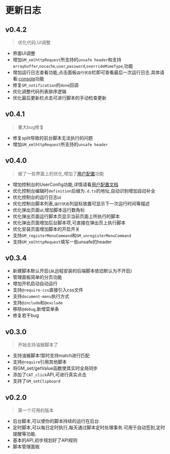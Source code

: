 # 更新日志

## v0.4.2
> 优化代码,UI调整

* 界面UI调整
* 增加`GM_xmlhttpRequest`所支持的`unsafe header`和支持`arraybuffer`,`nocache`,`user`,`password`,`overrideMimeType`,功能
* 增加运行日志查看功能,点击面板`运行状态`栏即可查看最后一次运行日志.具体请看:[console](/dev/meta.md#console)功能
* 修复`GM_notification`的`done`回调
* 优化调整代码列表排序逻辑
* 优化最后更新栏点击可进行脚本的手动检查更新

## v0.4.1
> 重大bug修复

* 修复split导致的前台脚本无法执行的问题
* 增加`GM_xmlhttpRequest`所支持的`unsafe header`

## v0.4.0

> 做了一些界面上的优化,增加了[用户配置](/dev/config.md)功能

* 增加控制台的UserConfig功能,详情请看[用户配置文档](/dev/config.md)
* 优化控制台编辑时`definition`后缀为`.d.ts`的地址,自动识别增加自动补全
* 优化控制台的运行日志ui
* 优化控制台脚本列表,`运行状态`列鼠标放置可显示下一次运行时间等描述
* 优化弹出页面ui,增加脚本运行数角标
* 优化弹出页面运行脚本页显示当前页面上所执行的脚本
* 优化弹出页面增加后台脚本项,可直接在弹出页上执行脚本
* 优化安装页面增加脚本的开启开关
* 支持`GM_registerMenuCommand`和`GM_unregisterMenuCommand`
* 支持`GM_xmlhttpRequest`填写一些unsafe的header

## v0.3.4

* 新建脚本默认开启(从远程安装的后端脚本依旧默认为不开启)
* 管理面板简单的分页功能
* 增加开机启动自动运行
* 支持`@require-css`直接引入css文件
* 支持`document-menu`执行方式
* 支持`@include`和`@exclude`
* 移除`@debug`,新增菜单条
* 修复若干bug

## v0.3.0
> 开始支持油猴脚本了

* 支持油猴脚本!暂时支持match进行匹配
* 支持`@require`引用其他脚本
* 将GM_set/getValue函数使其实时全局同步
* 添加了`CAT_click`API,可进行真实点击
* 支持了`GM_setClipboard`

## v0.2.0
> 第一个可用的版本

* 后台脚本,可以使你的脚本持续的运行在后台.
* 定时脚本,可以每日定时执行,每天通过脚本定时处理事务.可用于自动签到,定时提醒等功能.
* 基本的API,初步规划好了API规则
* 脚本管理面板
